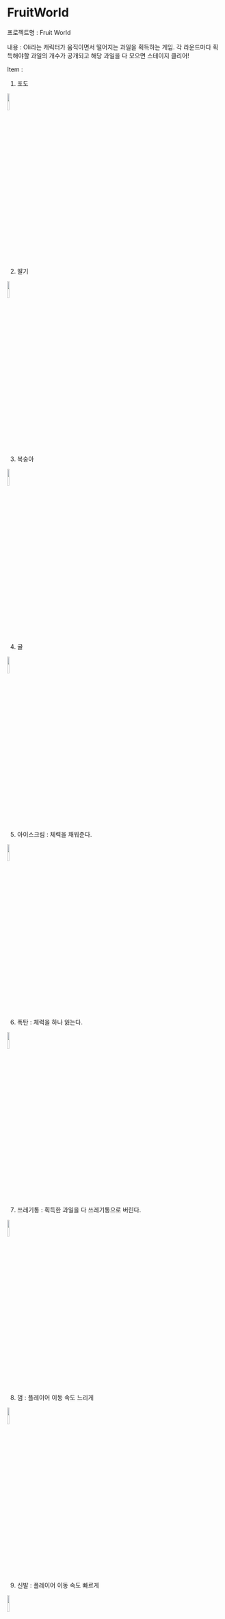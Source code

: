 # FruitWorld
프로젝트명 : Fruit World

내용 : Oli라는 캐릭터가 움직이면서 떨어지는 과일을 획득하는 게임. 각 라운드마다 획득해야할 과일의 개수가 공개되고 해당 과일을 다 모으면 스테이지 클리어!

Item : 
1. 포도
<img width="10%" src =https://github.com/seio01/FruitWorld/assets/101907921/233c785f-d049-4239-9016-536c72dc68b2>

2. 딸기
<img width="10%" src = https://github.com/seio01/FruitWorld/assets/101907921/6c057aac-99b1-49e3-aff4-71d5e0d36aa2>

3. 복숭아
<img width="10%" src = https://github.com/seio01/FruitWorld/assets/101907921/c973ebfc-29f2-4013-acb0-e6e378f30e3a>

4. 귤
<img width="10%" src = https://github.com/seio01/FruitWorld/assets/101907921/8284bbc1-ffb4-46de-b8b0-7e4abb761247>

5. 아이스크림 : 체력을 채워준다.
<img width="10%" src = https://github.com/seio01/FruitWorld/assets/101907921/20eb590a-7866-4f46-be38-d4dcfee64b37>

6. 폭탄 : 체력을 하나 잃는다.
<img width="10%" src = https://github.com/seio01/FruitWorld/assets/101907921/da97417c-7864-43af-bf7b-86196d0b3e64>

7. 쓰레기통 : 획득한 과일을 다 쓰레기통으로 버린다.
<img width="10%" src = https://github.com/seio01/FruitWorld/assets/101907921/6ad887f6-a362-49f6-83c9-9403d1440146>

8. 껌 : 플레이어 이동 속도 느리게
<img width="10%" src = https://github.com/seio01/FruitWorld/assets/101907921/fef10e0d-a3c3-4d01-8797-6cc8c7247a3f>

9. 신발 : 플레이어 이동 속도 빠르게
<img width="10%" src = https://github.com/seio01/FruitWorld/assets/101907921/881c6879-e0ca-43b0-afb3-4bb4e414d194>


